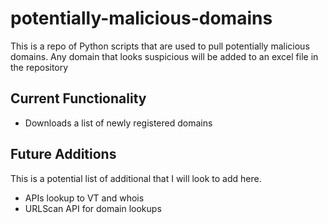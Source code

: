 # potentially-malicious-domains

This is a repo of Python scripts that are used to pull potentially malicious domains.
Any domain that looks suspicious will be added to an excel file in the repository

## Current Functionality 
- Downloads a list of newly registered domains


## Future Additions 
This is a potential list of additional that I will look to add here.

- APIs lookup to VT and whois 
- URLScan API for domain lookups 

